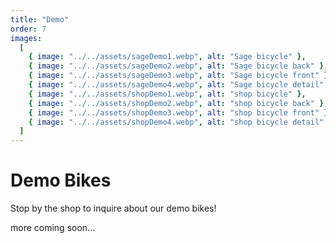 ```yaml
---
title: "Demo"
order: 7
images:
  [
    { image: "../../assets/sageDemo1.webp", alt: "Sage bicycle" },
    { image: "../../assets/sageDemo2.webp", alt: "Sage bicycle back" },
    { image: "../../assets/sageDemo3.webp", alt: "Sage bicycle front" },
    { image: "../../assets/sageDemo4.webp", alt: "Sage bicycle detail" },
    { image: "../../assets/shopDemo1.webp", alt: "shop bicycle" },
    { image: "../../assets/shopDemo2.webp", alt: "shop bicycle back" },
    { image: "../../assets/shopDemo3.webp", alt: "shop bicycle front" },
    { image: "../../assets/shopDemo4.webp", alt: "shop bicycle detail" },
  ]
---
```


# Demo Bikes

Stop by the shop to inquire about our demo bikes!

more coming soon...
